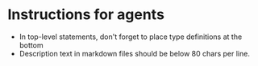 # Instructions for agents

- In top-level statements, don't forget to place type definitions at the bottom
- Description text in markdown files should be below 80 chars per line. 
